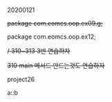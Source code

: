 20200121

~~package com.eomcs.oop.ex09.g;~~

package com.eomcs.oop.ex12; 

 ~~/ 310~313 3번 연습하자~~

~~310 main 메서드 만드는것도 연습하자~~

project26



a::b